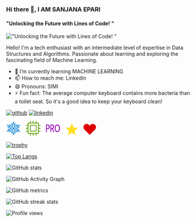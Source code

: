 ### Hi there 👋, I AM SANJANA EPARI
####   "Unlocking the Future with Lines of Code! "
![  "Unlocking the Future with Lines of Code! "](https://media.licdn.com/dms/image/D4D16AQE9aC0hXOmRBA/profile-displaybackgroundimage-shrink_200_800/0/1687029960550?e=1693440000&v=beta&t=hjDzow5BwtB4vVI3moBVU_VnCpRmCyxcd2VCJ7yY6_E)

Hello! I'm a tech enthusiast with an intermediate level of expertise in Data Structures and Algorithms. Passionate about learning and exploring the fascinating field of Machine Learning. 

- 🌱 I’m currently learning MACHINE LEARNING 
- 📫 How to reach me: Linkedin 
- 😄 Pronouns: SIMI 
- ⚡ Fun fact: The average computer keyboard contains more bacteria than a toilet seat. So it's a good idea to keep your keyboard clean! 


[<img src='https://cdn.jsdelivr.net/npm/simple-icons@3.0.1/icons/github.svg' alt='github' height='40'>](https://github.com/SANJANAEPARI)  [<img src='https://cdn.jsdelivr.net/npm/simple-icons@3.0.1/icons/linkedin.svg' alt='linkedin' height='40'>](https://www.linkedin.com/in/sanjana-epari/)  

<a href='https://archiveprogram.github.com/'><img src='https://raw.githubusercontent.com/acervenky/animated-github-badges/master/assets/acbadge.gif' width='40' height='40'></a> <a href='https://docs.github.com/en/developers'><img src='https://raw.githubusercontent.com/acervenky/animated-github-badges/master/assets/devbadge.gif' width='40' height='40'></a> <a href='https://github.com/pricing'><img src='https://raw.githubusercontent.com/acervenky/animated-github-badges/master/assets/pro.gif' width='40' height='40'></a> <a href='https://stars.github.com/'><img src='https://raw.githubusercontent.com/acervenky/animated-github-badges/master/assets/starbadge.gif' width='35' height='35'></a> <a href='https://docs.github.com/en/github/supporting-the-open-source-community-with-github-sponsors'><img src='https://raw.githubusercontent.com/acervenky/animated-github-badges/master/assets/sponsorbadge.gif' width='35' height='35'></a> 

[![trophy](https://github-profile-trophy.vercel.app/?username=SANJANAEPARI)](https://github.com/ryo-ma/github-profile-trophy)

[![Top Langs](https://github-readme-stats.vercel.app/api/top-langs/?username=SANJANAEPARI)](https://github.com/anuraghazra/github-readme-stats)

![GitHub stats](https://github-readme-stats.vercel.app/api?username=SANJANAEPARI&show_icons=true&count_private=true)  

![GitHub Activity Graph](https://activity-graph.herokuapp.com/graph?username=SANJANAEPARI)  

![GitHub metrics](https://metrics.lecoq.io/SANJANAEPARI)  

![GitHub streak stats](https://streak-stats.demolab.com/?user=SANJANAEPARI)  

![Profile views](https://gpvc.arturio.dev/SANJANAEPARI)  
